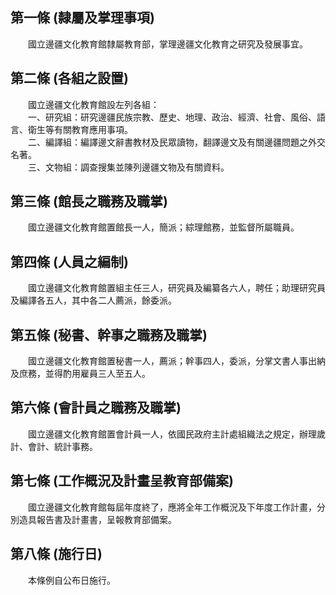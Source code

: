 第一條 (隸屬及掌理事項)
-----------------------
　　國立邊疆文化教育館隸屬教育部，掌理邊疆文化教育之研究及發展事宜。  


第二條 (各組之設置)
-------------------
　　國立邊疆文化教育館設左列各組：  
　　一、研究組：研究邊疆民族宗教、歷史、地理、政治、經濟、社會、風俗、語言、衛生等有關教育應用事項。  
　　二、編譯組：編譯邊文辭書教材及民眾讀物，翻譯邊文及有關邊疆問題之外交名著。  
　　三、文物組：調查搜集並陳列邊疆文物及有關資料。  


第三條 (館長之職務及職掌)
-------------------------
　　國立邊疆文化教育館置館長一人，簡派；綜理館務，並監督所屬職員。  


第四條 (人員之編制)
-------------------
　　國立邊疆文化教育館置組主任三人，研究員及編纂各六人，聘任；助理研究員及編譯各五人，其中各二人薦派，餘委派。  


第五條 (秘書、幹事之職務及職掌)
-------------------------------
　　國立邊疆文化教育館置秘書一人，薦派；幹事四人，委派，分掌文書人事出納及庶務，並得酌用雇員三人至五人。  


第六條 (會計員之職務及職掌)
---------------------------
　　國立邊疆文化教育館置會計員一人，依國民政府主計處組織法之規定，辦理歲計、會計、統計事務。  


第七條 (工作概況及計畫呈教育部備案)
-----------------------------------
　　國立邊疆文化教育館每屆年度終了，應將全年工作概況及下年度工作計畫，分別造具報告書及計畫書，呈報教育部備案。  


第八條 (施行日)
---------------
　　本條例自公布日施行。